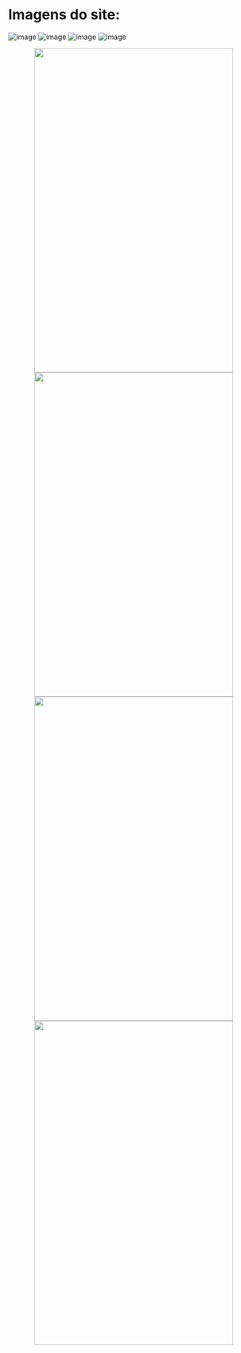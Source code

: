 # Imagens do site:
![image](https://github.com/user-attachments/assets/a11a7f58-4e8b-4817-862d-7a930dd95f11)
![image](https://github.com/user-attachments/assets/759c1da5-9c18-4665-96b0-fe150513da19)
![image](https://github.com/user-attachments/assets/c71bf257-692b-49cd-a04b-e64d1ae56c63)
![image](https://github.com/user-attachments/assets/b55bfb70-38c0-4db8-892d-e9c985a485db)


<p align="center">
  <img src="https://github.com/user-attachments/assets/3d93e327-6fce-4e6a-8c1d-5bba724c11b2" width="400" height="650"/>
  <img src="https://github.com/user-attachments/assets/b20c4ee8-7fd0-49b4-9ed2-0a8ebb4e3ab8" width="400" height="650"/>
  <img src="https://github.com/user-attachments/assets/3befe073-ed4e-4081-9079-9b202f0fe9f6" width="400" height="650"/>
  <img src="https://github.com/user-attachments/assets/2ca198db-5967-4e47-b4bd-d2f6123f7854" width="400" height="650"/>
</p>
